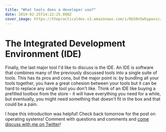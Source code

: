 ```yaml
---
title: "What tools does a developer use?"
date: 2019-02-25T14:22:25.098Z
cover_image: https://thepracticaldev.s3.amazonaws.com/i/6b50n5whypwviczdw9z0.png
---
```

# The Integrated Development Environment (IDE)

Finally, the last major tool I'd like to discuss is the IDE. An IDE is software that combines many of the previously discussed tools into a single suite of tools. This has its pros and cons, but the major point is: by bundling all your tools together, you have a great cohesion between your tools but it can be hard to replace any single tool you don't like. Think of an IDE like buying a prefilled toolbox from the store - it will have everything you need for a while, but eventually, you might need something that doesn't fit in the box and that could be a pain.

I hope this introduction was helpful! Check back tomorrow for the post on operating systems! Comment with questions and comments and [come discuss with me on Twitter](https://twitter.com/CallMeWuz)!